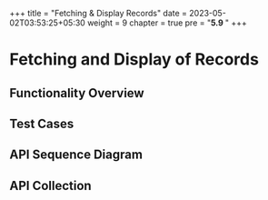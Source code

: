 +++
title = "Fetching & Display Records"
date = 2023-05-02T03:53:25+05:30
weight = 9
chapter = true
pre = "<b>5.9 </b>"
+++

# Fetching and Display of Records

## Functionality Overview



## Test Cases



## API Sequence Diagram


## API Collection

